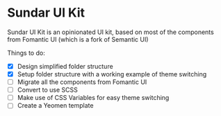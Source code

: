 # Sundar UI Kit
Sundar UI Kit is an opinionated UI kit, based on most of the components from Fomantic UI (which is a fork of Semantic UI)

Things to do:
- [x] Design simplified folder structure
- [x] Setup folder structure with a working example of theme switching
- [ ] Migrate all the components from Fomantic UI
- [ ] Convert to use SCSS
- [ ] Make use of CSS Variables for easy theme switching
- [ ] Create a Yeomen template
